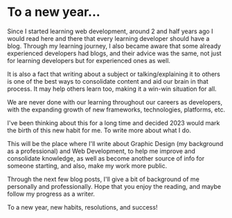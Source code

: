 # To a new year...

Since I started learning web development, around 2 and half years ago I would read here and there that every learning developer should have a blog. Through my learning journey, I also became aware that some already experienced developers had blogs, and their advice was the same, not just for learning developers but for experienced ones as well.

It is also a fact that writing about a subject or talking/explaining it to others is one of the best ways to consolidate content and aid our brain in that process. It may help others learn too, making it a win-win situation for all.

We are never done with our learning throughout our careers as developers, with the expanding growth of new frameworks, technologies, platforms, etc.

I've been thinking about this for a long time and decided 2023 would mark the birth of this new habit for me. To write more about what I do.

This will be the place where I'll write about Graphic Design (my background as a professional) and Web Development, to help me improve and consolidate knowledge, as well as become another source of info for someone starting, and also, make my work more public.

Through the next few blog posts, I'll give a bit of background of me personally and professionally. Hope that you enjoy the reading, and maybe follow my progress as a writer.

To a new year, new habits, resolutions, and success!